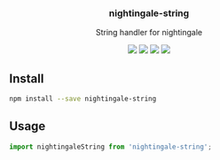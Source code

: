 <h3 align="center">
  nightingale-string
</h3>

<p align="center">
  String handler for nightingale
</p>

<p align="center">
  <a href="https://npmjs.org/package/nightingale-string"><img src="https://img.shields.io/npm/v/nightingale-string.svg?style=flat-square"></a>
  <a href="https://npmjs.org/package/nightingale-string"><img src="https://img.shields.io/npm/dw/nightingale-string.svg?style=flat-square"></a>
  <a href="https://npmjs.org/package/nightingale-string"><img src="https://img.shields.io/node/v/nightingale-string.svg?style=flat-square"></a>
  <a href="https://npmjs.org/package/nightingale-string"><img src="https://img.shields.io/npm/types/nightingale-string.svg?style=flat-square"></a>
</p>

## Install

```sh
npm install --save nightingale-string
```

## Usage

```js
import nightingaleString from 'nightingale-string';
```
